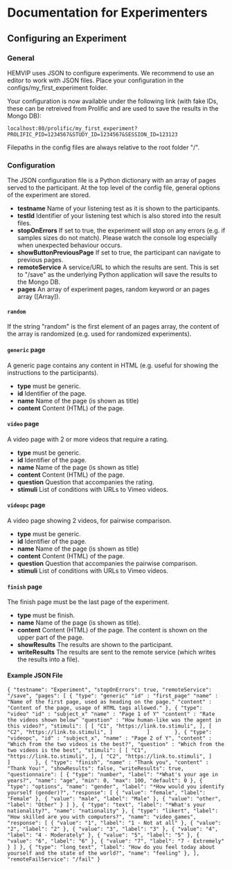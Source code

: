 # Documentation for Experimenters

## Configuring an Experiment

### General

HEMVIP uses JSON to configure experiments. We recommend to use an editor to work with JSON files.
Place your configuration in the configs/my_first_experiment folder.

Your configuration is now available under the following link (with fake IDs, these can be retreived from Prolific and are used to save the results in the Mongo DB):

`localhost:80/prolific/my_first_experiment?PROLIFIC_PID=1234567&STUDY_ID=1234567&SESSION_ID=123123`

Filepaths in the config files are always relative to the root folder "/".

### Configuration

The JSON configuration file is a Python dictionary with an array of pages served to the participant.
At the top level of the config file, general options of the experiment are stored.

* **testname** Name of your listening test as it is shown to the participants.
* **testId** Identifier of your listening test which is also stored into the result files.
* **stopOnErrors** If set to true, the experiment will stop on any errors (e.g. if samples sizes do not match). Please watch the console log especially when unexpected behaviour occurs.
* **showButtonPreviousPage** If set to true, the participant can navigate to previous pages.
* **remoteService** A service/URL to which the results are sent. This is set to "/save" as the underlying Python application will save the results to the Mongo DB.
* **pages** An array of experiment pages, random keyword or an pages array ([Array]).

#### `random`

If the string "random" is the first element of an pages array, the content of the array is randomized (e.g. used for randomized experiments).

#### `generic` page

A generic page contains any content in HTML (e.g. useful for showing the instructions to the participants).

* **type** must be generic.
* **id** Identifier of the page.
* **name** Name of the page (is shown as title)
* **content** Content (HTML) of the page.

#### `video` page

A video page with 2 or more videos that require a rating.

* **type** must be generic.
* **id** Identifier of the page.
* **name** Name of the page (is shown as title)
* **content** Content (HTML) of the page.
* **question** Question that accompanies the rating.
* **stimuli** List of conditions with URLs to Vimeo videos.

#### `videopc` page

A video page showing 2 videos, for pairwise comparison.

* **type** must be generic.
* **id** Identifier of the page.
* **name** Name of the page (is shown as title)
* **content** Content (HTML) of the page.
* **question** Question that accompanies the pairwise comparison. 
* **stimuli** List of conditions with URLs to Vimeo videos.

#### `finish` page

The finish page must be the last page of the experiment.

* **type** must be finish.
* **name** Name of the page (is shown as title).
* **content** Content (HTML) of the page. The content is shown on the upper part of the page.
* **showResults** The results are shown to the participant.  
* **writeResults** The results are sent to the remote service (which writes the results into a file).

#### Example JSON File

`{
  "testname": "Experiment",
  "stopOnErrors": true,
  "remoteService": "/save",
  "pages": [
      {
        "type": "generic"
        "id" : "first_page"
        "name" : "Name of the first page, used as heading on the page."
        "content" : "Content of the page, usage of HTML tags allowed."
      },
      {
        "type": "video"
        "id" : "subject_x"
        "name" : "Page 1 of Y"
        "content" : "Rate the videos shown below"
        "question" : "How human-like was the agent in this video?",
        "stimuli": [
          [
            "C1",
            "https://link.to.stimuli",
          ],
          [
            "C2",
            "https://link.to.stimuli",
          ]          
        ]       
        },
        {
          "type": "videopc",
          "id" : "subject_x",
          "name" : "Page 2 of Y",
          "content" : "Which from the two videos is the best?",
          "question" : "Which from the two videos is the best",
          "stimuli": [
            [
              "C1",
              "https://link.to.stimuli",
            ],
            [
              "C2",
              "https://link.to.stimuli",
            ]          
          ]       
          },
          {
            "type": "finish",
            "name" : "Thank you",
            "content" : "Thank You!",
            "showResults": false,
            "writeResults": true,
            "questionnaire": [
               {
                   "type": "number",
                   "label": "*What's your age in years?",
                   "name": "age",
                   "min": 0,
                   "max": 100,
                   "default": 0
               },
               {
                   "type": "options",
                   "name": "gender",
                   "label": "*How would you identify yourself (gender)?",
                   "response": [
                       {
                           "value": "female",
                           "label": "Female"
                       },
                       {
                           "value": "male",
                           "label": "Male"
                       },
                       {
                           "value": "other",
                           "label": "Other"
                       }
                   ]
               },
               {
                   "type": "text",
                   "label": "*What's your nationality?",
                   "name": "nationality"
               },
               {
                   "type": "likert",
                   "label": "How skilled are you with computers?",
                   "name": "video_games",
                   "response": [
                       {
                           "value": "1",
                           "label": "1 - Not at all"
                       },
                       {
                           "value": "2",
                           "label": "2"
                       },
                       {
                           "value": "3",
                           "label": "3"
                       },
                       {
                           "value": "4",
                           "label": "4 - Moderately"
                       },
                       {
                           "value": "5",
                           "label": "5"
                       },
                       {
                           "value": "6",
                           "label": "6"
                       },
                       {
                           "value": "7",
                           "label": "7 - Extremely"
                       }
                   ]
               },
               {
                   "type": "long_text",
                   "label": "How do you feel today about yourself and the state of the world?",
                   "name": "feeling"
               },
  ],
  "remoteFailService": "/fail"
  }`
